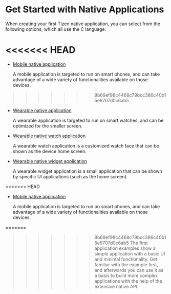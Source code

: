 # Get Started with Native Applications

When creating your first Tizen native application, you can select from the following options, which all use the C language:

<<<<<<< HEAD
=======
-   [Mobile native application](mobile/first-app.md)

    A mobile application is targeted to run on smart phones, and can take advantage of a wide variety of functionalities available on those devices.

>>>>>>> 9b69ef98c4468c79bcc386c40b15e9707d0c6ab5
-   [Wearable native application](wearable/first-app.md)

    A wearable application is targeted to run on smart watches, and can be optimized for the smaller screen.

-   [Wearable native watch application](wearable-watch/first-app-watch.md)

    A wearable watch application is a customized watch face that can be shown as the device home screen.

-   [Wearable native widget application](wearable-widget/first-app-widget.md)

    A wearable widget application is a small application that can be shown by specific UI applications (such as the home screen).

<<<<<<< HEAD
-   [Mobile native application](mobile/first-app.md)

    A mobile application is targeted to run on smart phones, and can take advantage of a wide variety of functionalities available on those devices.

=======
>>>>>>> 9b69ef98c4468c79bcc386c40b15e9707d0c6ab5
The first application examples show a simple application with a basic UI and minimal functionality. Get familiar with the example first, and afterwards you can use it as a basis to build more complex applications with the help of the extensive native API.

